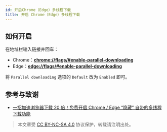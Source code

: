 ```yaml
---
id: 开启Chrome（Edge）多线程下载
title: 开启 Chrome（Edge）多线程下载
---
```


## 如何开启

在地址栏输入链接并回车：

- Chrome：**<chrome://flags/#enable-parallel-downloading>**
- Edge：**<edge://flags/#enable-parallel-downloading>**

将 `Parallel downloading` 选项的 `Default` 改为 `Enabled` 即可。

## 参考与致谢 

- [一招加速浏览器下载 20 倍！免费开启 Chrome / Edge “隐藏” 自带的多线程下载功能](https://www.iplaysoft.com/chrome-parallel-download.html)

> 本文章受 [CC BY-NC-SA 4.0](https://creativecommons.org/licenses/by/4.0/deed.zh) 协议保护，转载请注明出处。
